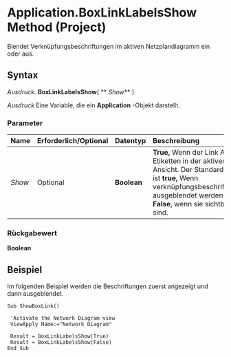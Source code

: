 
# Application.BoxLinkLabelsShow Method (Project)

Blendet Verknüpfungsbeschriftungen im aktiven Netzplandiagramm ein oder aus.


## Syntax

 _Ausdruck_. **BoxLinkLabelsShow**( ** _Show_** )

 _Ausdruck_ Eine Variable, die ein **Application** -Objekt darstellt.


### Parameter



|**Name**|**Erforderlich/Optional**|**Datentyp**|**Beschreibung**|
|:-----|:-----|:-----|:-----|
| _Show_|Optional|**Boolean**|**True,** Wenn der Link Anzeige Etiketten in der aktiven Ansicht. Der Standardwert ist **true,** Wenn verknüpfungsbeschriftungen ausgeblendet werden und **False**, wenn sie sichtbar sind.|

### Rückgabewert

 **Boolean**


## Beispiel

Im folgenden Beispiel werden die Beschriftungen zuerst angezeigt und dann ausgeblendet.


```
Sub ShowBoxLink() 
 
 'Activate the Network Diagram view 
 ViewApply Name:="Network Diagram" 
 
 Result = BoxLinkLabelsShow(True) 
 Result = BoxLinkLabelsShow(False) 
End Sub
```

